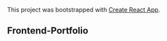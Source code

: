This project was bootstrapped with [Create React App](https://github.com/facebook/create-react-app).

## Frontend-Portfolio
